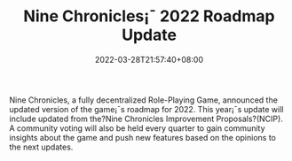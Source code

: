 ﻿---
title: "Nine Chronicles¡¯ 2022 Roadmap Update"
date: 2022-03-28T21:57:40+08:00
lastmod: 2022-03-28T16:45:40+08:00
draft: false
authors: ["Landry"]
description: "Nine Chronicles, a fully decentralized Role-Playing Game, announced the updated version of the game¡¯s roadmap for 2022. This year¡¯s update will include updated from the?Nine Chronicles Improvement Proposals?(NCIP). A community voting will also be held every quarter to gain community insights about the game and push new features based on the opinions to the next updates."
featuredImage: "nine-chronicles-2022-roadmap-update.jpg"
tags: ["NFTs","Play to Earn"]
categories: ["news"]
news: ["NFTs"]
weight: 
lightgallery: true
pinned: false
recommend: false
recommend1: false
---

Nine Chronicles, a fully decentralized Role-Playing Game, announced the updated version of the game¡¯s roadmap for 2022. This year¡¯s update will include updated from the?Nine Chronicles Improvement Proposals?(NCIP). A community voting will also be held every quarter to gain community insights about the game and push new features based on the opinions to the next updates.

<!--more-->

